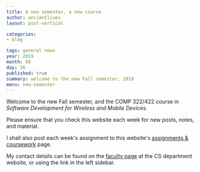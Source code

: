 ```yaml
---
title: A new semester, a new course
author: ancientlives
layout: post-vertical

categories:
- blog

tags: general news
year: 2019
month: 08
day: 26
published: true
summary: welcome to the new Fall semester, 2019
menu: new-semester
---
```


Welcome to the new Fall semester, and the COMP 322/422 course in *Software Development for Wireless and Mobile Devices*.

Please ensure that you check this website each week for new posts, notes, and material.

I shall also post each week's assignment to this website's [assignments & coursework](/assignments) page.

My contact details can be found on the [faculty page](http://www.luc.edu/cs/people/ftfaculty/haywardnicholas.shtml) at the CS department website, or using the link in the left sidebar.
